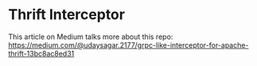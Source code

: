 # Thrift Interceptor

This article on Medium talks more about this repo:
https://medium.com/@udaysagar.2177/grpc-like-interceptor-for-apache-thrift-13bc8ac8ed31
